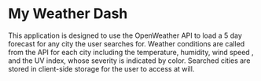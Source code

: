 # My Weather Dash
This application is designed to use the OpenWeather API to load a 5 day forecast for any city the user searches for. Weather conditions are called from the API for each city including the temperature, humidity, wind speed , and the UV index, whose severity is indicated by color.  Searched cities are stored in client-side storage for the user to access at will.

